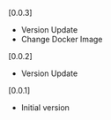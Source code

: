 [0.0.3]
* Version Update
* Change Docker Image

[0.0.2]
* Version Update

[0.0.1]
* Initial version
